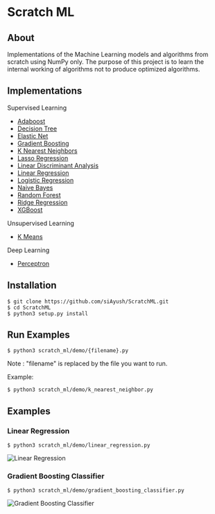 # Scratch ML


## About 

Implementations of the Machine Learning models and algorithms from scratch using NumPy only.
The purpose of this project is to learn the internal working of algorithms not to produce 
optimized algorithms.


## Implementations

Supervised Learning
* [Adaboost](https://github.com/siAyush/ScratchML/blob/main/scratch_ml/supervised_learning/adaboost.py)
* [Decision Tree](https://github.com/siAyush/ScratchML/blob/main/scratch_ml/supervised_learning/decision_tree.py)
* [Elastic Net](https://github.com/siAyush/ScratchML/blob/main/scratch_ml/supervised_learning/regression.py)
* [Gradient Boosting](https://github.com/siAyush/ScratchML/blob/main/scratch_ml/supervised_learning/gradient_boosting.py)
* [K Nearest Neighbors](https://github.com/siAyush/ScratchML/blob/main/scratch_ml/supervised_learning/knn.py)
* [Lasso Regression](https://github.com/siAyush/ScratchML/blob/main/scratch_ml/supervised_learning/regression.py)
* [Linear Discriminant Analysis](https://github.com/siAyush/ScratchML/blob/main/scratch_ml/supervised_learning/linear_discriminant_analysis.py)
* [Linear Regression](https://github.com/siAyush/ScratchML/blob/main/scratch_ml/supervised_learning/regression.py)
* [Logistic Regression](https://github.com/siAyush/ScratchML/blob/main/scratch_ml/supervised_learning/logistic_regression.py)
* [Naive Bayes](https://github.com/siAyush/ScratchML/blob/main/scratch_ml/supervised_learning/naive_bayes.py)
* [Random Forest](https://github.com/siAyush/ScratchML/blob/main/scratch_ml/supervised_learning/random_forest.py)
* [Ridge Regression](https://github.com/siAyush/ScratchML/blob/main/scratch_ml/supervised_learning/regression.py)
* [XGBoost](https://github.com/siAyush/ScratchML/blob/main/scratch_ml/supervised_learning/xgboost.py)

Unsupervised Learning
* [K Means](https://github.com/siAyush/ScratchML/blob/main/scratch_ml/unsupervised_learning/k_means.py)

Deep Learning
* [Perceptron](https://github.com/siAyush/ScratchML/blob/main/scratch_ml/deep_learning/perceptron.py)


## Installation

```
$ git clone https://github.com/siAyush/ScratchML.git
$ cd ScratchML
$ python3 setup.py install
```


## Run Examples

```
$ python3 scratch_ml/demo/{filename}.py
```

Note : "filename" is replaced by the file you want to run.

Example: 
```
$ python3 scratch_ml/demo/k_nearest_neighbor.py
```


## Examples

### Linear Regression

```
$ python3 scratch_ml/demo/linear_regression.py 
```
![Linear Regression](./images/linear_regression.png)


### Gradient Boosting Classifier
```
$ python3 scratch_ml/demo/gradient_boosting_classifier.py
```
![Gradient Boosting Classifier](./images/gradient_boosting_classifier.png)